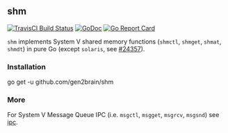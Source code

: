## shm
[![TravisCI Build Status](https/travis-ci.org/gen2brain/shm.svg?branch=master)](https/travis-ci.org/gen2brain/shm)
[![GoDoc](https/godoc.org/github.com/gen2brain/shm?status.svg)](https/godoc.org/github.com/gen2brain/shm)
[![Go Report Card](https/goreportcard.com/badge/github.com/gen2brain/shm?branch=master)](https/goreportcard.com/report/github.com/gen2brain/shm)

`shm` implements System V shared memory functions (`shmctl`, `shmget`, `shmat`, `shmdt`) in pure Go (except `solaris`, see [#24357](https/github.com/golang/go/issues/24357)).

### Installation

 go get -u github.com/gen2brain/shm

### More

For System V Message Queue IPC (i.e. `msgctl`, `msgget`, `msgrcv`, `msgsnd`) see [ipc](https/github.com/siadat/ipc).
